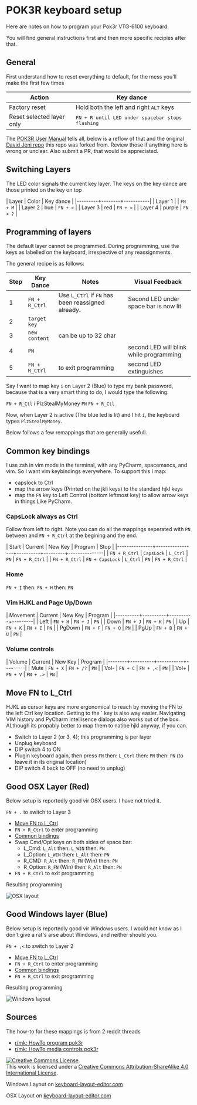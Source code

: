 # POK3R keyboard setup

Here are notes on how to program your Pok3r VTG-6100 keyboard.

You will find general instructions first and then more specific recipies after that.

## General

First understand how to reset everything to default, for the mess you'll make
the first few times

| Action                    | Key dance                                                            |
| ---                       | ---                                                                  |
| Factory reset             | Hold both the left and right <kbd>ALT</kbd> keys                     |
| Reset selected layer only | <kbd>FN<kbd/> + <kbd>R</kbd> until LED under spacebar stops flashing |

The [POK3R User Manual](files\POK3R.User.Manual.V1.5.pdf) tells all, below is
a reflow of that and the original [David Jeni
repo](https://github.com/davidjenni/pok3r-layouts) this repo was forked from. Review
those if anything here is wrong or unclear. Also submit a PR, that would be
appreciated.

## Switching Layers

The LED color signals the current key layer. The keys on the key dance are
those printed on the key on top

| Layer   | Color  | Key dance |
|---------+--------+-----------|
| Layer 1 |        | `FN + M`  |
| Layer 2 | bue    | `FN + <`  |
| Layer 3 | red    | `FN + >`  |
| Layer 4 | purple | `FN + ?`  |


## Programming of layers

The default layer cannot be programmed. During programming, use the keys as
labelled on the keyboard, irrespective of any reassignments.

The general recipe is as follows:

| Step | Key Dance     | Notes                                             | Visual Feedback                         |
| ---- | ---------     | ------                                            | ----------------                        |
| 1    | `FN + R_Ctrl` | Use `L_Ctrl` if `FN` has been reassigned already. | Second LED under space bar is now lit   |
| 2    | `target key`  |                                                   |                                         |
| 3    | `new content` | can be up to 32 char                              |                                         |
| 4    | `PN`          |                                                   | second LED will blink while programming |
| 5    | `FN + R_Ctrl` | to exit programming                               | second LED extinguishes                 |

Say I want to map key `i` on Layer 2 (Blue) to type my bank password, because
that is a very smart thing to do, I would type the following:

`FN + R_Ctl` i PlzStealMyMoney `PN` `FN + R_Ctl`

Now, when Layer 2 is active (The blue led is lit) and I hit `i`, the keyboard
types `PlzStealMyMoney`.

Below follows a few remappings that are generally usefull.

## <a name="common_bindings"></a>Common key bindings

I use zsh in vim mode in the terminal, with any PyCharm, spacemancs, and vim.
So I want vim keybindings everywhere. To support this I map:

* capslock to Ctrl
* map the arrow keys (Printed on the jkli keys) to the standard hjkl keys
* map the `FN` key to Left Control (bottom leftmost key) to allow arrow keys in things
  Like PyCharm.


### CapsLock always as Ctrl

Follow from left to right. Note you can do all the mappings seperated with `PN` between and
`FN + R_Ctrl` at the begining and the end.

| Start         | Current         | New Key  | Program | Stop          |
|---------------+-----------------+----------+---------+---------------|
| `FN + R_Ctrl` | `CapsLock`      | `L_Ctrl` | `PN`    | `FN + R_Ctrl` |
| `FN + R_Ctrl` | `FN + CapsLock` | `L_Ctrl` | `PN`    | `FN + R_Ctrl` |

### Home

`FN + I` then: `FN + H` then: `PN`

### Vim HJKL and Page Up/Down

| Movement | Current  | New Key  | Program |
|----------+----------+----------+---------|
| Left     | `FN + H` | `FN + J` | `PN`    |
| Down     | `FN + J` | `FN + K` | `PN`    |
| Up       | `FN + K` | `FN + I` | `PN`    |
| PgDown   | `FN + F` | `FN + O` | `PN`    |
| PgUp     | `FN + B` | `FN + U` | `PN`    |


### Volume controls

| Volume | Current  | New Key   | Program |
|--------+----------+-----------+---------|
| Mute   | `FN + X` | `FN + /?` | `PN`    |
| Vol-   | `FN + C` | `FN + ,<` | `PN`    |
| Vol+   | `FN + V` | `FN + .>` | `PN`    |

## <a name="move_FN"></a>Move FN to L_Ctrl

HJKL as cursor keys are more ergonomical to reach by moving the FN to the left
Ctrl key location. Getting to the ` key is also way easier. Navigating VIM
history and PyCharm intellisence dialogs also works out of the box. ALthough its propably
better to map them to natibe hjkl anyway, if you can.


* Switch to Layer 2 (or 3, 4); this programming is per layer
* Unplug keyboard
* DIP switch 4 to ON
* Plugin keyboard again, then press `FN` then: `L_Ctrl` then: `PN` then: `PN` (to leave it in its original location)
* DIP switch 4 back to OFF (no need to unplug)


## Good OSX Layer (Red)

Below setup is reportedly good vir OSX users. I have not tried it.

`FN + .` to switch to Layer  3

* [Move FN to L_Ctrl](#move_FN)
* `FN + R_Ctrl` to enter programming
* [Common bindings](#common_bindings)
* Swap Cmd/Opt keys on both sides of space bar:
  * L_Cmd: `L_Alt` then: `L_WIN` then: `PN`
  * L_Option: `L_WIN` then: `L_Alt` then: `PN`
  * R_CMD: `R_Alt` then: `R_FN` (Win) then: `PN`
  * R_Option: `R_FN` (Win) then: `R_Alt` then: `PN`
* `FN + R_Ctrl` to exit programming

Resulting programming

![OSX layout](img/layout-osx.png)


## Good Windows layer (Blue)

Below setup is reportedly good vir Windows users. I would not know as I don't
give a rat's arse about Windows, and neither should you.

`FN + ,<` to switch to Layer 2

* [Move FN to L_Ctrl](#Move_FN)
* `FN + R_Ctrl` to enter programming
* [Common bindings](#common_bindings)
* `FN + R_Ctrl` to exit programming

Resulting programming

![Windows layout](img/layout-windows.png)

## Sources

The how-to for these mappings is from 2 reddit threads

* [r/mk: HowTo program pok3r](http://www.reddit.com/r/MechanicalKeyboards/comments/35uy60/guide_howto_program_your_pok3r_programming_layers/)
* [r/mk: HowTo media controls pok3r](http://www.reddit.com/r/MechanicalKeyboards/comments/37j3sx/guide_modification_pok3r_media_volume_controls_hw/)

<a rel="license" href="http://creativecommons.org/licenses/by-sa/4.0/"><img alt="Creative Commons License" style="border-width:0" src="https://i.creativecommons.org/l/by-sa/4.0/88x31.png" /></a><br />This work is licensed under a <a rel="license" href="http://creativecommons.org/licenses/by-sa/4.0/">Creative Commons Attribution-ShareAlike 4.0 International License</a>.


Windows Layout on [keyboard-layout-editor.com](http://www.keyboard-layout-editor.com/##@_name=Pok3r%20Layer%203%20for%20Windows&author=davidjenni&notes=See%20%5Bgithub%5D(https%2F:%2F%2F%2F%2Fgithub.com%2F%2Fdavidjenni%2F%2Fpok3r-layouts)%3B&@_y:1.5&c=%233c4041&t=%23aba18b&p=DCS&a:5%3B&=%0A%0A%0A%0A%60%20~%0A%0AEsc&_a:4%3B&=!%0A1%0A%0A%0AF1&=%2F@%0A2%0A%0A%0AF2&=%23%0A3%0A%0A%0AF3&=$%0A4%0A%0A%0AF4&=%25%0A5%0A%0A%0AF5&=%5E%0A6%0A%0A%0AF6&=%2F&%0A7%0A%0A%0AF7&=*%0A8%0A%0A%0AF8&=(%0A9%0A%0A%0AF9&=)%0A0%0A%0A%0AF10&=%2F_%0A-%0A%0A%0AF11&=+%0A%2F=%0A%0A%0AF12&_w:2%3B&=%0ABackspace%0A%0A%0ADel%3B&@_w:1.5%3B&=%0ATab&=Q&=W&=E&=R%0A%0A%0A%0AReset&=T%0A%0A%0A%0A15ms&=Y%0A%0A%0A%0ACal&=U%0A%0A%0A%0APgUp&_c=%23c7c3b5&t=%23ba1312%3B&=I%0A%0A%0A%0AHome&_c=%233c4041&t=%23aba18b%3B&=O%0A%0A%0A%0APgDn&=P%0A%0A%0A%0APrtSc&=%7B%0A%5B%0A%0A%0AScrlk&=%7D%0A%5D%0A%0A%0APause&_w:1.5%3B&=%7C%0A%5C%3B&@_c=%23c7c3b5&t=%23ba1312&w:1.25&w2:1.75%3B&=%0ACtrl&_x:0.5&c=%233c4041&t=%23aba18b%3B&=A&=S&=D&_c=%23c7c3b5&t=%23ba1312%3B&=F%0A%0A%0A%0APgDn&_c=%233c4041&t=%23aba18b%3B&=G%0A%0A%0A%0A0.1s&_c=%23c7c3b5&t=%23ba1312%3B&=H%0A%0A%0A%0ALeft&=J%0A%0A%0A%0ADown&=K%0A%0A%0A%0AUp&=L%0A%0A%0A%0ARight&_c=%233c4041&t=%23aba18b%3B&=%2F:%0A%2F%3B%0A%0A%0AIns&=%22%0A'%0A%0A%0ADel&_w:2.25%3B&=%0AEnter%3B&@_w:2.25%3B&=%0AShift&=Z&=X&=C&=V&_c=%23c7c3b5&t=%23ba1312%3B&=B%0A%0A%0A%0APgUp&_c=%233c4041&t=%23aba18b%3B&=N%0A%0A%0A%0AEnd&=M%0A%0A%0A%0ADefault&=%3C%0A,%0A%0A%0ALayer%202&=%3E%0A.%0A%0A%0ALayer%203&=%3F%0A%2F%2F%0A%0A%0ALayer%204&_w:2.75%3B&=%0AShift%3B&@_c=%23c7c3b5&t=%23ba1312&w:1.25%3B&=%0AFN&_c=%233c4041&t=%23aba18b&w:1.25%3B&=%0AWin&_w:1.25%3B&=%0AAlt&_p=DCS%20SPACE&w:6.25%3B&=&_p=DCS&w:1.25%3B&=%0AAlt&_c=%23c7c3b5&t=%23ba1312&w:1.25%3B&=%0AWin&_c=%233c4041&t=%23aba18b&w:1.25%3B&=%0APn&_w:1.25%3B&=%0ACtrl)

OSX Layout on [keyboard-layout-editor.com](http://www.keyboard-layout-editor.com/##@_name=Pok3r%20Layer%203%20for%20OSX%2F%2FMac&author=davidjenni&notes=See%20%5Bgithub%5D(https%2F:%2F%2F%2F%2Fgithub.com%2F%2Fdavidjenni%2F%2Fpok3r-layouts)%3B&@_y:1.5&c=%233c4041&t=%23aba18b&p=DCS&a:5%3B&=%0A%0A%0A%0A%60%20~%0A%0AEsc&_a:4%3B&=!%0A1%0A%0A%0AF1&=%2F@%0A2%0A%0A%0AF2&=%23%0A3%0A%0A%0AF3&=$%0A4%0A%0A%0AF4&=%25%0A5%0A%0A%0AF5&=%5E%0A6%0A%0A%0AF6&=%2F&%0A7%0A%0A%0AF7&=*%0A8%0A%0A%0AF8&=(%0A9%0A%0A%0AF9&=)%0A0%0A%0A%0AF10&=%2F_%0A-%0A%0A%0AF11&=+%0A%2F=%0A%0A%0AF12&_w:2%3B&=%0ABackspace%0A%0A%0ADel%3B&@_w:1.5%3B&=%0ATab&=Q&=W&=E&=R%0A%0A%0A%0AReset&=T%0A%0A%0A%0A15ms&=Y%0A%0A%0A%0ACal&=U%0A%0A%0A%0APgUp&_c=%23c7c3b5&t=%23ba1312%3B&=I%0A%0A%0A%0AHome&_c=%233c4041&t=%23aba18b%3B&=O%0A%0A%0A%0APgDn&=P%0A%0A%0A%0APrtSc&=%7B%0A%5B%0A%0A%0AScrlk&=%7D%0A%5D%0A%0A%0APause&_w:1.5%3B&=%7C%0A%5C%3B&@_c=%23c7c3b5&t=%23ba1312&w:1.25&w2:1.75%3B&=%0ACtrl&_x:0.5&c=%233c4041&t=%23aba18b%3B&=A&=S&=D&_c=%23c7c3b5&t=%23ba1312%3B&=F%0A%0A%0A%0APgDn&_c=%233c4041&t=%23aba18b%3B&=G%0A%0A%0A%0A0.1s&_c=%23c7c3b5&t=%23ba1312%3B&=H%0A%0A%0A%0ALeft&=J%0A%0A%0A%0ADown&=K%0A%0A%0A%0AUp&=L%0A%0A%0A%0ARight&_c=%233c4041&t=%23aba18b%3B&=%2F:%0A%2F%3B%0A%0A%0AIns&=%22%0A'%0A%0A%0ADel&_w:2.25%3B&=%0AEnter%3B&@_w:2.25%3B&=%0AShift&=Z&=X&=C&=V&_c=%23c7c3b5&t=%23ba1312%3B&=B%0A%0A%0A%0APgUp&_c=%233c4041&t=%23aba18b%3B&=N%0A%0A%0A%0AEnd&=M%0A%0A%0A%0ADefault&=%3C%0A,%0A%0A%0ALayer%202&=%3E%0A.%0A%0A%0ALayer%203&=%3F%0A%2F%2F%0A%0A%0ALayer%204&_w:2.75%3B&=%0AShift%3B&@_c=%23c7c3b5&t=%23ba1312&w:1.25%3B&=%0AFN&_w:1.25%3B&=%0AOption&_w:1.25%3B&=%0ACMD&_c=%233c4041&t=%23aba18b&p=DCS%20SPACE&w:6.25%3B&=&_c=%23c7c3b5&t=%23ba1312&p=DCS&w:1.25%3B&=%0ACMD&_w:1.25%3B&=%0AOption&_c=%233c4041&t=%23aba18b&w:1.25%3B&=%0APn&_w:1.25%3B&=%0ACtrl)
